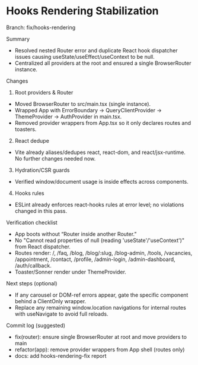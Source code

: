 # Hooks Rendering Stabilization

Branch: fix/hooks-rendering

Summary
- Resolved nested Router error and duplicate React hook dispatcher issues causing useState/useEffect/useContext to be null.
- Centralized all providers at the root and ensured a single BrowserRouter instance.

Changes
1) Root providers & Router
- Moved BrowserRouter to src/main.tsx (single instance).
- Wrapped App with ErrorBoundary → QueryClientProvider → ThemeProvider → AuthProvider in main.tsx.
- Removed provider wrappers from App.tsx so it only declares routes and toasters.

2) React dedupe
- Vite already aliases/dedupes react, react-dom, and react/jsx-runtime. No further changes needed now.

3) Hydration/CSR guards
- Verified window/document usage is inside effects across components.

4) Hooks rules
- ESLint already enforces react-hooks rules at error level; no violations changed in this pass.

Verification checklist
- App boots without “Router inside another Router.”
- No "Cannot read properties of null (reading 'useState'/'useContext')" from React dispatcher.
- Routes render: /, /faq, /blog, /blog/:slug, /blog-admin, /tools, /vacancies, /appointment, /contact, /profile, /admin-login, /admin-dashboard, /auth/callback.
- Toaster/Sonner render under ThemeProvider.

Next steps (optional)
- If any carousel or DOM-ref errors appear, gate the specific component behind a ClientOnly wrapper.
- Replace any remaining window.location navigations for internal routes with useNavigate to avoid full reloads.

Commit log (suggested)
- fix(router): ensure single BrowserRouter at root and move providers to main
- refactor(app): remove provider wrappers from App shell (routes only)
- docs: add hooks-rendering-fix report
